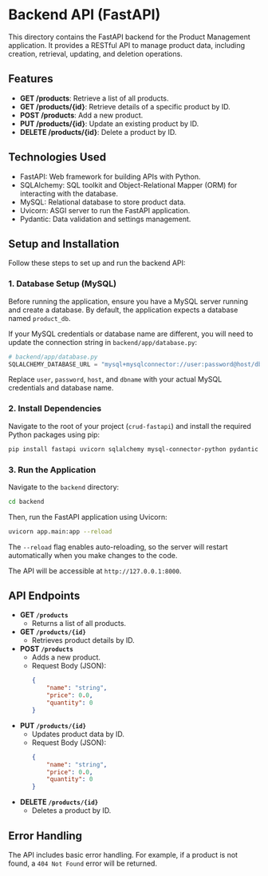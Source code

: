# Backend API (FastAPI)

This directory contains the FastAPI backend for the Product Management application. It provides a RESTful API to manage product data, including creation, retrieval, updating, and deletion operations.

## Features

- **GET /products**: Retrieve a list of all products.
- **GET /products/{id}**: Retrieve details of a specific product by ID.
- **POST /products**: Add a new product.
- **PUT /products/{id}**: Update an existing product by ID.
- **DELETE /products/{id}**: Delete a product by ID.

## Technologies Used

- FastAPI: Web framework for building APIs with Python.
- SQLAlchemy: SQL toolkit and Object-Relational Mapper (ORM) for interacting with the database.
- MySQL: Relational database to store product data.
- Uvicorn: ASGI server to run the FastAPI application.
- Pydantic: Data validation and settings management.

## Setup and Installation

Follow these steps to set up and run the backend API:

### 1. Database Setup (MySQL)

Before running the application, ensure you have a MySQL server running and create a database. By default, the application expects a database named `product_db`.

If your MySQL credentials or database name are different, you will need to update the connection string in `backend/app/database.py`:

```python
# backend/app/database.py
SQLALCHEMY_DATABASE_URL = "mysql+mysqlconnector://user:password@host/dbname"
```

Replace `user`, `password`, `host`, and `dbname` with your actual MySQL credentials and database name.

### 2. Install Dependencies

Navigate to the root of your project (`crud-fastapi`) and install the required Python packages using pip:

```bash
pip install fastapi uvicorn sqlalchemy mysql-connector-python pydantic
```

### 3. Run the Application

Navigate to the `backend` directory:

```bash
cd backend
```

Then, run the FastAPI application using Uvicorn:

```bash
uvicorn app.main:app --reload
```

The `--reload` flag enables auto-reloading, so the server will restart automatically when you make changes to the code.

The API will be accessible at `http://127.0.0.1:8000`.

## API Endpoints

- **GET `/products`**
    - Returns a list of all products.
- **GET `/products/{id}`**
    - Retrieves product details by ID.
- **POST `/products`**
    - Adds a new product.
    - Request Body (JSON):
        ```json
        {
            "name": "string",
            "price": 0.0,
            "quantity": 0
        }
        ```
- **PUT `/products/{id}`**
    - Updates product data by ID.
    - Request Body (JSON):
        ```json
        {
            "name": "string",
            "price": 0.0,
            "quantity": 0
        }
        ```
- **DELETE `/products/{id}`**
    - Deletes a product by ID.

## Error Handling

The API includes basic error handling. For example, if a product is not found, a `404 Not Found` error will be returned. 